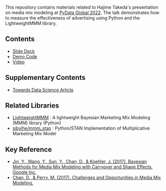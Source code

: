 This repository contains materials related to Hajime Takeda's presentation on media mix modeling at [PyData Global 2022](https://pydata.org/global2022/). The talk demonstrates how to measure the effectiveness of advertising using Python and the LightweightMMM library.

## Contents
- [Slide Deck](https://docs.google.com/presentation/d/1pPra3eLJ9-lYwwvx8_Ivj_sj3V2gmE75cb13comV9pc/edit?usp=sharing)
- [Demo Code](https://github.com/takechanman1228/mmm_pydata_global_2022/blob/main/simple_end_to_end_demo_pydataglobal.ipynb)
- [Video](https://www.youtube.com/watch?v=u4U_PUTasPQ)

## Supplementary Contents
- [Towards Data Science Article](https://towardsdatascience.com/media-mix-modeling-how-to-measure-the-effectiveness-of-advertising-with-python-lightweightmmm-b6d7de110ae6)

## Related Libraries
- [LightweightMMM](https://github.com/google/lightweight_mmm) : A lightweight Bayesian Marketing Mix Modeling (MMM) library (Python)
- [sibylhe/mmm_stan](https://github.com/sibylhe/mmm_stan) : Python/STAN Implementation of Multiplicative Marketing Mix Model

## Key Reference
- [Jin, Y., Wang, Y., Sun, Y., Chan, D., & Koehler, J. (2017). Bayesian Methods for Media Mix Modeling with Carryover and Shape Effects. Google Inc.](https://static.googleusercontent.com/media/research.google.com/en//pubs/archive/46001.pdf)
- [Chan, D., & Perry, M. (2017). Challenges and Opportunities in Media Mix Modeling.](https://static.googleusercontent.com/media/research.google.com/en//pubs/archive/45998.pdf)
